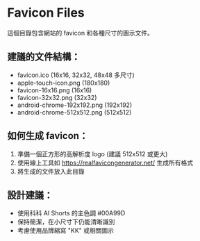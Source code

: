 # Favicon Files

這個目錄包含網站的 favicon 和各種尺寸的圖示文件。

## 建議的文件結構：
- favicon.ico (16x16, 32x32, 48x48 多尺寸)
- apple-touch-icon.png (180x180)
- favicon-16x16.png (16x16)
- favicon-32x32.png (32x32)
- android-chrome-192x192.png (192x192)
- android-chrome-512x512.png (512x512)

## 如何生成 favicon：
1. 準備一個正方形的高解析度 logo (建議 512x512 或更大)
2. 使用線上工具如 https://realfavicongenerator.net/ 生成所有格式
3. 將生成的文件放入此目錄

## 設計建議：
- 使用科科 AI Shorts 的主色調 #00A99D
- 保持簡潔，在小尺寸下仍能清晰識別
- 考慮使用品牌縮寫 "KK" 或相關圖示
